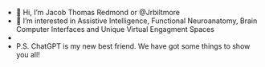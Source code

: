 - 👋 Hi, I’m Jacob Thomas Redmond  or @Jrbiltmore
- 👀 I’m interested in Assistive Intelligence, Functional Neuroanatomy, Brain Computer Interfaces and Unique Virtual Engagment Spaces
- 
- P.S. ChatGPT is my new best friend. We have got some things to show you all!

<!---
Jrbiltmore/Jrbiltmore is a  special  repository because its `README.md` (this file) appears on your GitHub profile.
You can click the Preview link to take a look at your changes.
--->
